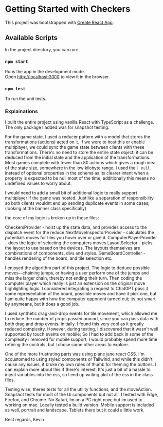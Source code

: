 # Getting Started with Checkers

This project was bootstrapped with [Create React App](https://github.com/facebook/create-react-app).

## Available Scripts

In the project directory, you can run:

### `npm start`

Runs the app in the development mode.\
Open [http://localhost:3000](http://localhost:3000) to view it in the browser.

### `npm test`

To run the unit tests.

### Explainations

I built the entire project using vanilla React with TypeScript as a challenge. The only package I added was for snapshot testing. 

For the game state, I used a reducer pattern with a model that stores the transformations (actions) acted on it. If we were to host this or enable multiplayer, we could sync the game state between clients with these transformations. There's no need to store the entire state object; it can be deduced from the initial state and the application of the transformations. Most games complete with fewer than 80 actions which gives a rough idea of the state size, somewhere in the low kilobyte range. I used the `| null` instead of optional properties in the schema as its clearer intent when a property is expected to be null most of the time, additionally this means no undefined values to worry about.

I would need to add a small bit of additional logic to really support multiplayer if the game was hosted. Just like a separation of responsibility so both clients wouldnt end up sending duplicate events in some cases; (looking at the banner class specifically). 

the core of my logic is broken up in these files:

CheckersProvider - hoist up the state data, and provides access to the dispatch event for the reduce
NextMoveInspectorProvider - calculates the potentials moves for tiles you hover over or give it.
ComputerPlayerProvider - does the logic of selecting the computers moves
LayoutSelector - picks the layout to use based on the devices. The layouts themselves are combinations of components, divs and styles.
GameBoardController - handles rendering of the board, and tile selection etc.

I enjoyed the algorithm part of this project. The logic to deduce possible moves—chaining jumps, or having a user perform one of the jumps and miss the larger chain, thereby not ending their turn. Then coding the computer player which really is just an extension on the original move highlighting logic. I considered integrating a request to ChatGPT pass it some representation of the board, possible moves and have it pick one, but I am quite happy with how the computer opponent turned out; its not smart by anymeans, but it does a good job.

I used synthetic drag-and-drop events for tile movement, which allowed me to reduce the number of props passed around, since you can pass data with both drag and drop events. Initially. I found this very cool as it greatly reduced complexity. However, during testing, I discovered that it wasn't well supported by touch events on mobile; So I had to add back in some of the complexity i removed for mobile support; I would probably spend more time refining the controls, but I chose some other areas to explore.

One of the more frustrating parts was using plane jane react CSS. I'm accustomed to using styled components or Tailwind, and while this didn't cause any issues, it broke my own rules of thumb for theming the buttons. I can explain more about this if there's interest. It's just a bit of a hassle to inject variables into the css, so I end up writing alot of the css in the class files.

Testing wise, theres tests for all the utility functions; and the moveAction. Snapshot tests for most of the UI components but not all. I tested with Edge, Firefox, and Chrome. No Safari, Im on a PC right now; but im used to working on mac. Locally tested a build version. Mobile support is included as well, portrait and landscape. Tablets there but it could a little work.

Best regards,
Kevin


